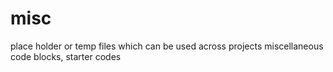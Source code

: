 # misc
place holder or temp files which can be used across projects
miscellaneous code blocks, starter codes
